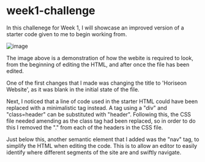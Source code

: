 # week1-challenge

In this challenege for Week 1, I will showcase an improved version of a starter code given to me to begin working from.

![image](https://github.com/isazafeer/week1-challenge/assets/116819407/7d038d0e-0e4b-4c04-a081-9ce1e4d5818d)

The image above is a demonstration of how the webite is required to look, from the beginning of editing the HTML, and after once the file has been edited.

One of the first changes that I made was changing the title to 'Horiseon Website', as it was blank in the initial state of the file.

Next, I noticed that a line of code used in the starter HTML could have been replaced with a minimalistic tag instead. A tag using a "div" and "class=header" can be substituted with "header". Following this, the CSS file needed amending as the class tag had been replaced, so in order to do this I removed the "." from each of the headers in the CSS file.

Just below this, another semantic element that I added was the "nav" tag, to simplify the HTML when editing the code. This is to allow an editor to easily identify where different segments of the site are and swiftly navigate.


